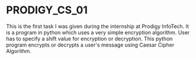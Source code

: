 # PRODIGY_CS_01
This is the first task I was given during the internship at Prodigy InfoTech. It is a program in python which uses a very simple encryption algorithm. User has to specify a shift value for encryption or decryption. This python program encrypts or decrypts a user's message using Caesar Cipher Algorithm.
